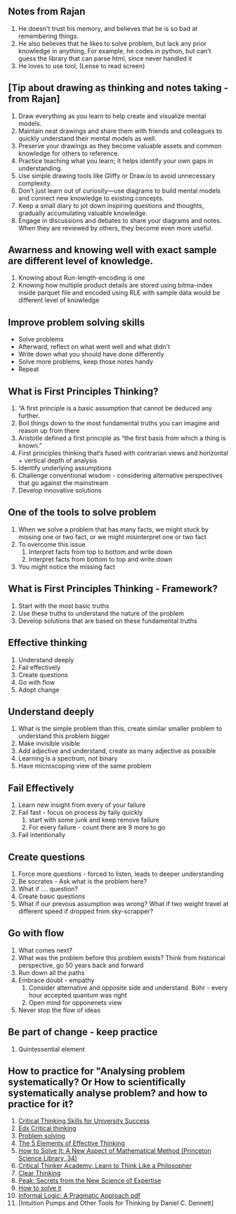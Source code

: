 
## Notes from Rajan
1. He doesn't trust his memory, and believes that he is so bad at remembering things.
2. He also  believes that he likes to solve problem, but lack any prior knowledge in anything, For example, he codes in python, but can't guess the library that can parse html, since never handled it
3. He loves to use tool, (Lense to read screen)

## [Tip about drawing as thinking and notes taking - from Rajan]
1. Draw everything as you learn to help create and visualize mental models.
1. Maintain neat drawings and share them with friends and colleagues to quickly understand their mental models as well.
1. Preserve your drawings as they become valuable assets and common knowledge for others to reference.
1. Practice teaching what you learn; it helps identify your own gaps in understanding.
1. Use simple drawing tools like Gliffy or Draw.io to avoid unnecessary complexity.
1. Don’t just learn out of curiosity—use diagrams to build mental models and connect new knowledge to existing concepts.
1. Keep a small diary to jot down inspiring questions and thoughts, gradually accumulating valuable knowledge.
1. Engage in discussions and debates to share your diagrams and notes. When they are reviewed by others, they become even more useful.

## Awarness and knowing well with exact sample are different level of knowledge.
1. Knowing about Run-length-encoding is one
2. Knowing how multiple product details are stored using bitma-index inside parquet file and encoded using RLE with sample data would be different level of knowledge

## Improve problem solving skills
* Solve problems
* Afterward, reflect on what went well and what didn't
* Write down what you should have done differently
* Solve more problems, keep those notes handy
* Repeat

## What is First Principles Thinking?
1. “A first principle is a basic assumption that cannot be deduced any further.
  1. Boil things down to the most fundamental truths you can imagine and reason up from there
  1. Aristotle defined a first principle as “the first basis from which a thing is known.”
1. First principles thinking that’s fused with contrarian views and horizontal + vertical depth of analysis
  1. Identify underlying assumptions
  1. Challenge conventional wisdom - considering alternative perspectives that go against the mainstream
  1. Develop innovative solutions

## One of the tools to solve problem
1. When we solve a problem that has many facts, we might stuck by missing one or two fact, or we might misinterpret one or two fact
2. To overcome this issue
    1. Interpret facts from top to bottom and write down
    1. Interpret facts from bottom to top and write down
3. You might notice the missing fact

## What is First Principles Thinking - Framework?
1. Start with the most basic truths
1. Use these truths to understand the nature of the problem
1. Develop solutions that are based on these fundamental truths

## Effective thinking
1. Understand deeply
2. Fail effectively
3. Create questions
4. Go with flow
5. Adopt change

## Understand deeply
1. What is the simple problem than this, create similar smaller problem to understand this problem bigger
2. Make invisible visible
3. Add adjective and understand, create as many adjective as possible
4. Learning is a spectrum, not binary
5. Have microscoping view of the same problem

## Fail Effectively
1. Learn new insight from every of your failure
1. Fail fast - focus on process by faily quickly
   1. start with some junk and keep remove failure
   1. For every failure - count there are 9 more to go
1. Fail intentionally

## Create questions
1. Force more questions - forced to listen, leads to deeper understanding
2. Be socrates - Ask what is the problem here?
3. What if .... question?
4. Create basic questions
5. What if our prevous assumption was wrong? What if two weight travel at different speed if dropped from sky-scrapper?

## Go with flow
1. What comes next?
2. What was the problem before this problem exists? Think from historical perspective, go 50 years back and forward
3. Run down all the paths
4. Embrace doubt - empathy
   1. Consider alternative and opposite side and understand. Bohr - every hour accepted quantum was right
   2. Open mind for opponenets view
5. Never stop the flow of ideas

## Be part of change - keep practice
1. Quintessential element



## How to practice for "Analysing problem systematically?  Or How to scientifically systematically analyse problem? and how to practice for it?
1. [Critical Thinking Skills for University Success](https://www.coursera.org/learn/critical-thinking-skills)
2. [Edx Critical thinking](https://www.edx.org/learn/critical-thinking-skills)
3. [Problem solving](https://www.coursera.org/learn/problem-solving)
4. [The 5 Elements of Effective Thinking](https://www.amazon.com/5-Elements-Effective-Thinking/dp/0691156662)
5. [How to Solve It: A New Aspect of Mathematical Method (Princeton Science Library, 34)](https://www.amazon.com/How-Solve-Mathematical-Princeton-Science/dp/069111966X)
6. [Critical Thinker Academy: Learn to Think Like a Philosopher](https://www.udemy.com/course/critical-thinker-academy/)
7. [Clear Thinking](https://www.amazon.sg/Clear-Thinking-Turning-Ordinary-Extraordinary/dp/0593086112)
8. [Peak: Secrets from the New Science of Expertise](https://www.amazon.com/Peak-Secrets-New-Science-Expertise-ebook/dp/B011H56MKS)
9. [How to solve it](https://www.amazon.com/How-Solve-Aspect-Mathematical-Method-ebook)
10. [Informal Logic: A Pragmatic Approach pdf](https://www.amazon.sg/Informal-Logic-Pragmatic-Douglas-Walton/dp/0521713803/ref=cm_cr_arp_d_product_top?ie=UTF8)
11. [Intuition Pumps and Other Tools for Thinking by Daniel C. Dennett]
   
   
